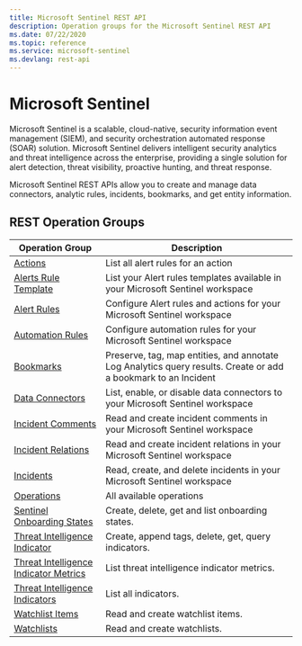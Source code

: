 ```yaml
---
title: Microsoft Sentinel REST API
description: Operation groups for the Microsoft Sentinel REST API
ms.date: 07/22/2020
ms.topic: reference
ms.service: microsoft-sentinel
ms.devlang: rest-api
---
```


# Microsoft Sentinel
Microsoft Sentinel is a scalable, cloud-native, security information event management (SIEM), and security orchestration automated response (SOAR) solution. Microsoft Sentinel delivers intelligent security analytics and threat intelligence across the enterprise, providing a single solution for alert detection, threat visibility, proactive hunting, and threat response.

Microsoft Sentinel REST APIs allow you to create and manage data connectors, analytic rules, incidents, bookmarks, and get entity information.

## REST Operation Groups

| Operation Group | Description |
| --- | --- |
| [Actions](/rest/api/securityinsights/stable/actions) | List all alert rules for an action |
| [Alerts Rule Template](/rest/api/securityinsights/stable/alert-rule-templates) | List your Alert rules templates available in your Microsoft Sentinel workspace  |
| [Alert Rules](/rest/api/securityinsights/stable/alert-rules) | Configure Alert rules and actions for your Microsoft Sentinel workspace |
| [Automation Rules](/rest/api/securityinsights/stable/automation-rules) | Configure automation rules for your Microsoft Sentinel workspace |
| [Bookmarks](/rest/api/securityinsights/stable/bookmarks) | Preserve, tag, map entities, and annotate Log Analytics query results. Create or add a bookmark to an Incident |
| [Data Connectors](/rest/api/securityinsights/stable/data-connectors) | List, enable, or disable data connectors to your Microsoft Sentinel workspace|
| [Incident Comments](/rest/api/securityinsights/stable/incident-comments) | Read and create incident comments in your Microsoft Sentinel workspace |
| [Incident Relations](/rest/api/securityinsights/stable/incident-relations) | Read and create incident relations in your Microsoft Sentinel workspace |
| [Incidents](/rest/api/securityinsights/stable/incidents) | Read, create, and delete incidents in your Microsoft Sentinel workspace |
| [Operations](/rest/api/securityinsights/stable/operations) | All available operations
| [Sentinel Onboarding States](/rest/api/securityinsights/stable/sentinel-onboarding-states) | Create, delete, get and list onboarding states.
| [Threat Intelligence Indicator](/rest/api/securityinsights/stable/threat-intelligence-indicator) | Create, append tags, delete, get, query indicators.
| [Threat Intelligence Indicator Metrics](/rest/api/securityinsights/stable/threat-intelligence-indicator-metrics) | List threat intelligence indicator metrics.
| [Threat Intelligence Indicators](/rest/api/securityinsights/stable/threat-intelligence-indicators) | List all indicators.
| [Watchlist Items](/rest/api/securityinsights/stable/watchlist-items) |  Read and create watchlist items.
| [Watchlists](/rest/api/securityinsights/stable/watchlists) | Read and create watchlists.


